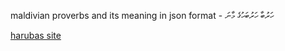 maldivian proverbs and its meaning in json format - ހަރުބާ ހަރުބަހުގެ މާނަ

[harubas site](https://harubas.vercel.app/)